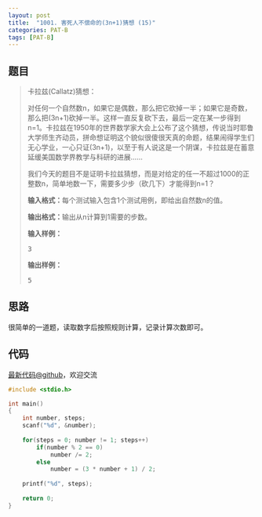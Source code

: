 ```yaml
---
layout: post
title:  "1001. 害死人不偿命的(3n+1)猜想 (15)"
categories: PAT-B
tags: [PAT-B]
---
```

## 题目

> <div id="problemContent">
> <p>卡拉兹(Callatz)猜想：</p>
> <p>对任何一个自然数n，如果它是偶数，那么把它砍掉一半；如果它是奇数，那么把(3n+1)砍掉一半。这样一直反复砍下去，最后一定在某一步得到n=1。卡拉兹在1950年的世界数学家大会上公布了这个猜想，传说当时耶鲁大学师生齐动员，拼命想证明这个貌似很傻很天真的命题，结果闹得学生们无心学业，一心只证(3n+1)，以至于有人说这是一个阴谋，卡拉兹是在蓄意延缓美国数学界教学与科研的进展……
> </p>
> <p>我们今天的题目不是证明卡拉兹猜想，而是对给定的任一不超过1000的正整数n，简单地数一下，需要多少步（砍几下）才能得到n=1？
> 
> <p><b>输入格式：</b>每个测试输入包含1个测试用例，即给出自然数n的值。</p>
> <p><b>输出格式：</b>输出从n计算到1需要的步数。</p>
> <b>输入样例：</b><pre>
> 3
> </pre>
> <b>输出样例：</b><pre>
> 5
> </pre>
> </p></div>

## 思路

很简单的一道题，读取数字后按照规则计算，记录计算次数即可。


## 代码

[最新代码@github](https://github.com/OliverLew/PAT/blob/master/PATBasic/1001.c)，欢迎交流
```c
#include <stdio.h>

int main()
{
    int number, steps;
    scanf("%d", &number);
    
    for(steps = 0; number != 1; steps++) 
        if(number % 2 == 0)     
			number /= 2;
        else
			number = (3 * number + 1) / 2;
    
    printf("%d", steps);
    
    return 0;
}

```